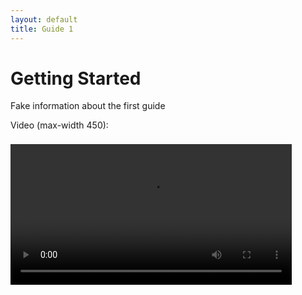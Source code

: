 ```yaml
---
layout: default
title: Guide 1
---
```


# Getting Started

Fake information about the first guide

Video (max-width 450):

<!-- <video controls loop style="max-width:450px"> -->
<video controls loop style="width:100%; max-width:450px; padding:8px 0; outline:0;">
<source src="./resources/sample.mp4" type="video/mp4">
</video>